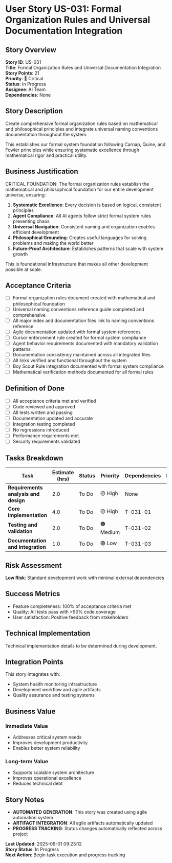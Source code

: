 # User Story US-031: Formal Organization Rules and Universal Documentation Integration

## Story Overview
**Story ID**: US-031  
**Title**: Formal Organization Rules and Universal Documentation Integration  
**Story Points**: 21  
**Priority**: 🔴 Critical  
**Status**: In Progress  
**Assignee**: AI Team  
**Dependencies**: None  

## Story Description

Create comprehensive formal organization rules based on mathematical and philosophical principles and integrate universal naming conventions documentation throughout the system.

This establishes our formal system foundation following Carnap, Quine, and Fowler principles while ensuring systematic excellence through mathematical rigor and practical utility.


## Business Justification

CRITICAL FOUNDATION: The formal organization rules establish the mathematical and philosophical foundation for our entire development universe, ensuring:

1. **Systematic Excellence**: Every decision is based on logical, consistent principles
2. **Agent Compliance**: All AI agents follow strict formal system rules preventing chaos
3. **Universal Navigation**: Consistent naming and organization enables efficient development
4. **Philosophical Grounding**: Creates useful languages for solving problems and making the world better
5. **Future-Proof Architecture**: Establishes patterns that scale with system growth

This is foundational infrastructure that makes all other development possible at scale.


## Acceptance Criteria
- [ ] Formal organization rules document created with mathematical and philosophical foundation
- [ ] Universal naming conventions reference guide completed and comprehensive
- [ ] All major index and documentation files link to naming conventions reference
- [ ] Agile documentation updated with formal system references
- [ ] Cursor enforcement rule created for formal system compliance
- [ ] Agent behavior requirements documented with mandatory validation patterns
- [ ] Documentation consistency maintained across all integrated files
- [ ] All links verified and functional throughout the system
- [ ] Boy Scout Rule integration documented with formal system compliance
- [ ] Mathematical verification methods documented for all formal rules

## Definition of Done
- [ ] All acceptance criteria met and verified
- [ ] Code reviewed and approved
- [ ] All tests written and passing
- [ ] Documentation updated and accurate
- [ ] Integration testing completed
- [ ] No regressions introduced
- [ ] Performance requirements met
- [ ] Security requirements validated

## Tasks Breakdown
| Task | Estimate (hrs) | Status | Priority | Dependencies | Notes |
|------|----------------|--------|----------|--------------|-------|
| **Requirements analysis and design** | 2.0 | To Do | 🟡 High | None |  |
| **Core implementation** | 4.0 | To Do | 🟡 High | T-031-01 |  |
| **Testing and validation** | 2.0 | To Do | 🟠 Medium | T-031-02 |  |
| **Documentation and integration** | 1.0 | To Do | 🟢 Low | T-031-03 |  |

## Risk Assessment
**Low Risk**: Standard development work with minimal external dependencies

## Success Metrics
- Feature completeness: 100% of acceptance criteria met
- Quality: All tests pass with >90% code coverage
- User satisfaction: Positive feedback from stakeholders

## Technical Implementation
Technical implementation details to be determined during development.

## Integration Points
This story integrates with:
- System health monitoring infrastructure
- Development workflow and agile artifacts
- Quality assurance and testing systems

## Business Value
### **Immediate Value**
- Addresses critical system needs
- Improves development productivity  
- Enables better system reliability

### **Long-term Value**
- Supports scalable system architecture
- Improves operational excellence
- Reduces technical debt

## Story Notes
- **AUTOMATED GENERATION**: This story was created using agile automation system
- **ARTIFACT INTEGRATION**: All agile artifacts automatically updated
- **PROGRESS TRACKING**: Status changes automatically reflected across project

**Last Updated**: 2025-09-01 09:23:12  
**Story Status**: In Progress  
**Next Action**: Begin task execution and progress tracking
